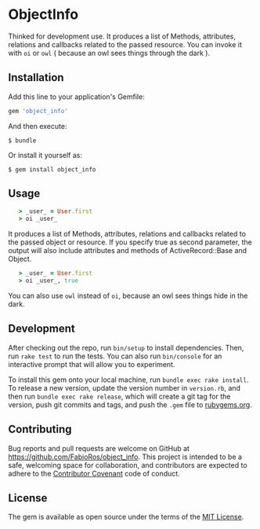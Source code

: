 # ObjectInfo

Thinked for development use.
It produces a list of Methods, attributes, relations and callbacks related to the passed resource.
You can invoke it with ```oi``` or  ```owl``` ( because an owl sees things through the dark ).


## Installation

Add this line to your application's Gemfile:

```ruby
gem 'object_info'
```

And then execute:

    $ bundle

Or install it yourself as:

    $ gem install object_info

## Usage

```ruby
   > _user_ = User.first
   > oi _user_
```

It produces a list of Methods, attributes, relations and callbacks related to the passed object or resource.
If you specify true as second parameter, the output will also include attributes and methods of ActiveRecord::Base and Object.

```ruby
   > _user_ = User.first
   > oi _user_, true
```


You can also use ```owl``` instead of  ```oi```, because an owl sees things hide in the dark.
## Development

After checking out the repo, run `bin/setup` to install dependencies. Then, run `rake test` to run the tests. You can also run `bin/console` for an interactive prompt that will allow you to experiment.

To install this gem onto your local machine, run `bundle exec rake install`. To release a new version, update the version number in `version.rb`, and then run `bundle exec rake release`, which will create a git tag for the version, push git commits and tags, and push the `.gem` file to [rubygems.org](https://rubygems.org).

## Contributing

Bug reports and pull requests are welcome on GitHub at https://github.com/FabioRos/object_info. This project is intended to be a safe, welcoming space for collaboration, and contributors are expected to adhere to the [Contributor Covenant](http://contributor-covenant.org) code of conduct.


## License

The gem is available as open source under the terms of the [MIT License](http://opensource.org/licenses/MIT).